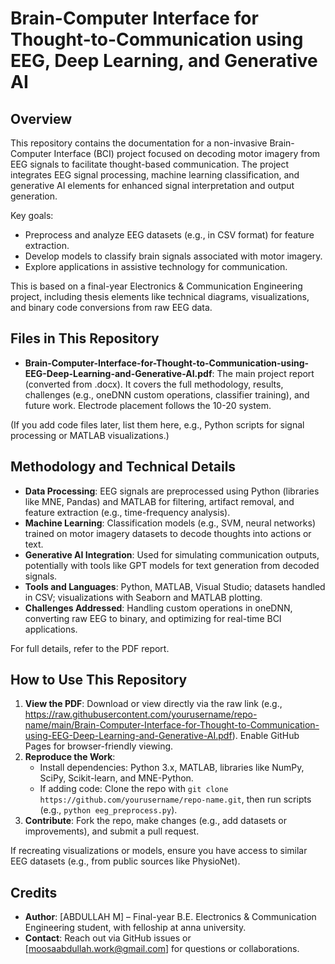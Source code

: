 # Brain-Computer Interface for Thought-to-Communication using EEG, Deep Learning, and Generative AI

## Overview
This repository contains the documentation for a non-invasive Brain-Computer Interface (BCI) project focused on decoding motor imagery from EEG signals to facilitate thought-based communication. The project integrates EEG signal processing, machine learning classification, and generative AI elements for enhanced signal interpretation and output generation.

Key goals:
- Preprocess and analyze EEG datasets (e.g., in CSV format) for feature extraction.
- Develop models to classify brain signals associated with motor imagery.
- Explore applications in assistive technology for communication.

This is based on a final-year Electronics & Communication Engineering project, including thesis elements like technical diagrams, visualizations, and binary code conversions from raw EEG data.

## Files in This Repository
- **Brain-Computer-Interface-for-Thought-to-Communication-using-EEG-Deep-Learning-and-Generative-AI.pdf**: The main project report (converted from .docx). It covers the full methodology, results, challenges (e.g., oneDNN custom operations, classifier training), and future work. Electrode placement follows the 10-20 system.

(If you add code files later, list them here, e.g., Python scripts for signal processing or MATLAB visualizations.)

## Methodology and Technical Details
- **Data Processing**: EEG signals are preprocessed using Python (libraries like MNE, Pandas) and MATLAB for filtering, artifact removal, and feature extraction (e.g., time-frequency analysis).
- **Machine Learning**: Classification models (e.g., SVM, neural networks) trained on motor imagery datasets to decode thoughts into actions or text.
- **Generative AI Integration**: Used for simulating communication outputs, potentially with tools like GPT models for text generation from decoded signals.
- **Tools and Languages**: Python, MATLAB, Visual Studio; datasets handled in CSV; visualizations with Seaborn and MATLAB plotting.
- **Challenges Addressed**: Handling custom operations in oneDNN, converting raw EEG to binary, and optimizing for real-time BCI applications.

For full details, refer to the PDF report.

## How to Use This Repository
1. **View the PDF**: Download or view directly via the raw link (e.g., https://raw.githubusercontent.com/yourusername/repo-name/main/Brain-Computer-Interface-for-Thought-to-Communication-using-EEG-Deep-Learning-and-Generative-AI.pdf). Enable GitHub Pages for browser-friendly viewing.
2. **Reproduce the Work**: 
   - Install dependencies: Python 3.x, MATLAB, libraries like NumPy, SciPy, Scikit-learn, and MNE-Python.
   - If adding code: Clone the repo with `git clone https://github.com/yourusername/repo-name.git`, then run scripts (e.g., `python eeg_preprocess.py`).
3. **Contribute**: Fork the repo, make changes (e.g., add datasets or improvements), and submit a pull request.

If recreating visualizations or models, ensure you have access to similar EEG datasets (e.g., from public sources like PhysioNet).

## Credits
- **Author**: [ABDULLAH M] – Final-year B.E. Electronics & Communication Engineering student, with felloship at anna university.
- **Contact**: Reach out via GitHub issues or [moosaabdullah.work@gmail.com] for questions or collaborations.



